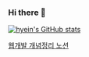 ### Hi there 👋

<!--
**hyeinNa/hyeinNa** is a ✨ _special_ ✨ repository because its `README.md` (this file) appears on your GitHub profile.

Here are some ideas to get you started:

- 🔭 I’m currently working on ...
- 🌱 I’m currently learning ...
- 👯 I’m looking to collaborate on ...
- 🤔 I’m looking for help with ...
- 💬 Ask me about ...
- 📫 How to reach me: ...
- 😄 Pronouns: ...
- ⚡ Fun fact: ...
-->
[![hyein's GitHub stats](https://github-readme-stats.vercel.app/api?username=hyeinNa)](https://github.com/hyeinNa/github-readme-stats)

[웹개발 개념정리 노션](https://marble-trillium-cbf.notion.site/920f9f5fffb94744ac0a14f48f7a87b7)
